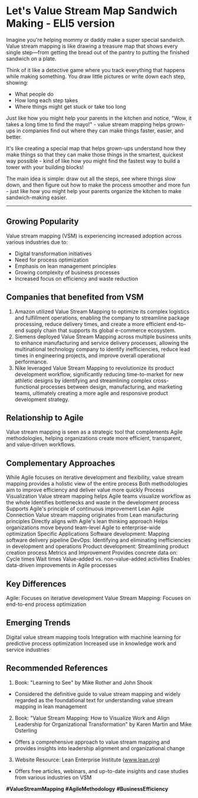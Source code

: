 # Let's Value Stream Map Sandwich Making - ELI5 version

Imagine you're helping mommy or daddy make a super special sandwich. Value stream mapping is like drawing a treasure map that shows every single step—from getting the bread out of the pantry to putting the finished sandwich on a plate.

Think of it like a detective game where you track everything that happens while making something. You draw little pictures or write down each step, showing:
- What people do
- How long each step takes
- Where things might get stuck or take too long

Just like how you might help your parents in the kitchen and notice, "Wow, it takes a long time to find the mayo!" - value stream mapping helps grown-ups in companies find out where they can make things faster, easier, and better.

It's like creating a special map that helps grown-ups understand how they make things so that they can make those things in the smartest, quickest way possible - kind of like how you might find the fastest way to build a tower with your building blocks!

The main idea is simple: draw out all the steps, see where things slow down, and then figure out how to make the process smoother and more fun - just like how you might help your parents organize the kitchen to make sandwich-making easier.

------------
##  Growing Popularity
Value stream mapping (VSM) is experiencing increased adoption across various industries due to:
- Digital transformation initiatives
- Need for process optimization
- Emphasis on lean management principles
- Growing complexity of business processes
- Increased focus on efficiency and waste reduction

## Companies that benefited from VSM
1. Amazon utilized Value Stream Mapping to optimize its complex logistics and fulfillment operations, enabling the company to streamline package processing, reduce delivery times, and create a more efficient end-to-end supply chain that supports its global e-commerce ecosystem. 
2. Siemens deployed Value Stream Mapping across multiple business units to enhance manufacturing and service delivery processes, allowing the multinational technology company to identify inefficiencies, reduce lead times in engineering projects, and improve overall operational performance. 
3. Nike leveraged Value Stream Mapping to revolutionize its product development workflow, significantly reducing time-to-market for new athletic designs by identifying and streamlining complex cross-functional processes between design, manufacturing, and marketing teams, ultimately creating a more agile and responsive product development strategy.

## Relationship to Agile
Value stream mapping is seen as a strategic tool that complements Agile methodologies, helping organizations create more efficient, transparent, and value-driven workflows.

## Complementary Approaches
While Agile focuses on iterative development and flexibility, value stream mapping provides a holistic view of the entire process
Both methodologies aim to improve efficiency and deliver value more quickly
Process Visualization
Value stream mapping helps Agile teams visualize workflow as the whole
Identifies bottlenecks and waste in the development process
Supports Agile's principle of continuous improvement
Lean Agile Connection
Value stream mapping originates from Lean manufacturing principles
Directly aligns with Agile's lean thinking approach
Helps organizations move beyond team-level Agile to enterprise-wide optimization
Specific Applications
Software development: Mapping software delivery pipeline
DevOps: Identifying and eliminating inefficiencies in development and operations
Product development: Streamlining product creation process
Metrics and Improvement
Provides concrete data on:
Cycle times
Wait times
Value-added vs. non-value-added activities
Enables data-driven improvements in Agile processes

## Key Differences
Agile: Focuses on iterative development
Value Stream Mapping: Focuses on end-to-end process optimization

## Emerging Trends
Digital value stream mapping tools
Integration with machine learning for predictive process optimization
Increased use in knowledge work and service industries


## Recommended References
1. Book: "Learning to See" by Mike Rother and John Shook
  - Considered the definitive guide to value stream mapping and widely regarded as the foundational text for understanding value stream mapping in lean management
2. Book: "Value Stream Mapping: How to Visualize Work and Align Leadership for Organizational Transformation" by Karen Martin and Mike Osterling
  - Offers a comprehensive approach to value stream mapping and provides insights into leadership alignment and organizational change
3. Website Resource: Lean Enterprise Institute (www.lean.org)
  - Offers free articles, webinars, and up-to-date insights and case studies from various industries on VSM

**#ValueStreamMapping** **#AgileMethodology** **#BusinessEfficiency**
